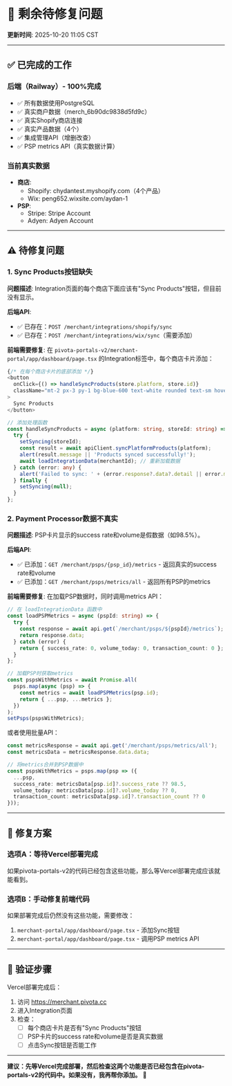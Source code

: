 # 🔧 剩余待修复问题

**更新时间**: 2025-10-20 11:05 CST

---

## ✅ 已完成的工作

### 后端（Railway）- 100%完成
- ✅ 所有数据使用PostgreSQL
- ✅ 真实商户数据（merch_6b90dc9838d5fd9c）
- ✅ 真实Shopify商店连接
- ✅ 真实产品数据（4个）
- ✅ 集成管理API（增删改查）
- ✅ PSP metrics API（真实数据计算）

### 当前真实数据
- **商店**: 
  - Shopify: chydantest.myshopify.com（4个产品）
  - Wix: peng652.wixsite.com/aydan-1
- **PSP**:
  - Stripe: Stripe Account
  - Adyen: Adyen Account

---

## ⚠️ 待修复问题

### 1. Sync Products按钮缺失

**问题描述**:
Integration页面的每个商店下面应该有"Sync Products"按钮，但目前没有显示。

**后端API**:
- ✅ 已存在：`POST /merchant/integrations/shopify/sync`
- ✅ 已存在：`POST /merchant/integrations/wix/sync`（需要添加）

**前端需要修复**:
在 `pivota-portals-v2/merchant-portal/app/dashboard/page.tsx` 的Integration标签中，每个商店卡片添加：

```typescript
{/* 在每个商店卡片的底部添加 */}
<button 
  onClick={() => handleSyncProducts(store.platform, store.id)}
  className="mt-2 px-3 py-1 bg-blue-600 text-white rounded text-sm hover:bg-blue-700"
>
  Sync Products
</button>

// 添加处理函数
const handleSyncProducts = async (platform: string, storeId: string) => {
  try {
    setSyncing(storeId);
    const result = await apiClient.syncPlatformProducts(platform);
    alert(result.message || 'Products synced successfully!');
    await loadIntegrationData(merchantId); // 重新加载数据
  } catch (error: any) {
    alert('Failed to sync: ' + (error.response?.data?.detail || error.message));
  } finally {
    setSyncing(null);
  }
};
```

### 2. Payment Processor数据不真实

**问题描述**:
PSP卡片显示的success rate和volume是假数据（如98.5%）。

**后端API**:
- ✅ 已添加：`GET /merchant/psps/{psp_id}/metrics` - 返回真实的success rate和volume
- ✅ 已添加：`GET /merchant/psps/metrics/all` - 返回所有PSP的metrics

**前端需要修复**:
在加载PSP数据时，同时调用metrics API：

```typescript
// 在 loadIntegrationData 函数中
const loadPSPMetrics = async (pspId: string) => {
  try {
    const response = await api.get(`/merchant/psps/${pspId}/metrics`);
    return response.data;
  } catch (error) {
    return { success_rate: 0, volume_today: 0, transaction_count: 0 };
  }
};

// 加载PSP时获取metrics
const pspsWithMetrics = await Promise.all(
  psps.map(async (psp) => {
    const metrics = await loadPSPMetrics(psp.id);
    return { ...psp, ...metrics };
  })
);
setPsps(pspsWithMetrics);
```

或者使用批量API：

```typescript
const metricsResponse = await api.get('/merchant/psps/metrics/all');
const metricsData = metricsResponse.data.data;

// 将metrics合并到PSP数据中
const pspsWithMetrics = psps.map(psp => ({
  ...psp,
  success_rate: metricsData[psp.id]?.success_rate ?? 98.5,
  volume_today: metricsData[psp.id]?.volume_today ?? 0,
  transaction_count: metricsData[psp.id]?.transaction_count ?? 0
}));
```

---

## 🎯 修复方案

### 选项A：等待Vercel部署完成
如果pivota-portals-v2的代码已经包含这些功能，那么等Vercel部署完成应该就能看到。

### 选项B：手动修复前端代码
如果部署完成后仍然没有这些功能，需要修改：
1. `merchant-portal/app/dashboard/page.tsx` - 添加Sync按钮
2. `merchant-portal/app/dashboard/page.tsx` - 调用PSP metrics API

---

## 📝 验证步骤

Vercel部署完成后：
1. 访问 https://merchant.pivota.cc
2. 进入Integration页面
3. 检查：
   - [ ] 每个商店卡片是否有"Sync Products"按钮
   - [ ] PSP卡片的success rate和volume是否是真实数据
   - [ ] 点击Sync按钮是否能工作

---

**建议：先等Vercel完成部署，然后检查这两个功能是否已经包含在pivota-portals-v2的代码中。如果没有，我再帮你添加。** 🚀

